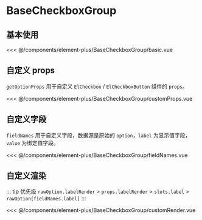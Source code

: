 # BaseCheckboxGroup

## 基本使用

<basic></basic>

<<< @/components/element-plus/BaseCheckboxGroup/basic.vue

## 自定义 props

`getOptionProps` 用于自定义 `ElCheckbox` / `ElCheckboxButton` 组件的 `props`。

<customProps></customProps>

<<< @/components/element-plus/BaseCheckboxGroup/customProps.vue

## 自定义字段
`fieldNames` 用于自定义字段，数据源是原始的 `option`，`label` 为显示值字段，`value` 为绑定值字段。 

<fieldNames></fieldNames>

<<< @/components/element-plus/BaseCheckboxGroup/fieldNames.vue

## 自定义渲染

::: tip 优先级
`rawOption.labelRender` > `props.labelRender` > `slots.label` > `rawOption[fieldNames.label]`
:::

<customRender></customRender>

<<< @/components/element-plus/BaseCheckboxGroup/customRender.vue

<script setup>
import basic from 'docs/components/element-plus/BaseCheckboxGroup/basic.vue'
import customProps from 'docs/components/element-plus/BaseCheckboxGroup/customProps.vue'
import fieldNames from 'docs/components/element-plus/BaseCheckboxGroup/fieldNames.vue'
import customRender from 'docs/components/element-plus/BaseCheckboxGroup/customRender.vue'
</script>